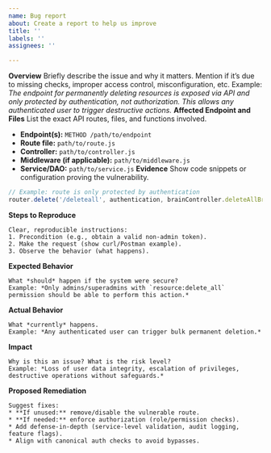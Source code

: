 ```yaml
---
name: Bug report
about: Create a report to help us improve
title: ''
labels: ''
assignees: ''

---
```


**Overview**
Briefly describe the issue and why it matters. Mention if it’s due to missing checks, improper access control, misconfiguration, etc.
Example: *The endpoint for permanently deleting resources is exposed via API and only protected by authentication, not authorization. This allows any authenticated user to trigger destructive actions.*
**Affected Endpoint and Files**
List the exact API routes, files, and functions involved.
* **Endpoint(s):** `METHOD /path/to/endpoint`
* **Route file:** `path/to/route.js`
* **Controller:** `path/to/controller.js`
* **Middleware (if applicable):** `path/to/middleware.js`
* **Service/DAO:** `path/to/service.js`
**Evidence**
Show code snippets or configuration proving the vulnerability.
```js
// Example: route is only protected by authentication
router.delete('/deleteall', authentication, brainController.deleteAllBrain);
```
**Steps to Reproduce**
```
Clear, reproducible instructions:
1. Precondition (e.g., obtain a valid non-admin token).
2. Make the request (show curl/Postman example).
3. Observe the behavior (what happens).
```
**Expected Behavior**
```
What *should* happen if the system were secure?
Example: *Only admins/superadmins with `resource:delete_all` permission should be able to perform this action.*
```
**Actual Behavior**
```
What *currently* happens.
Example: *Any authenticated user can trigger bulk permanent deletion.*
```
**Impact**
```
Why is this an issue? What is the risk level?
Example: *Loss of user data integrity, escalation of privileges, destructive operations without safeguards.*
```
**Proposed Remediation**
```
Suggest fixes:
* **If unused:** remove/disable the vulnerable route.
* **If needed:** enforce authorization (role/permission checks).
* Add defense-in-depth (service-level validation, audit logging, feature flags).
* Align with canonical auth checks to avoid bypasses.
```
